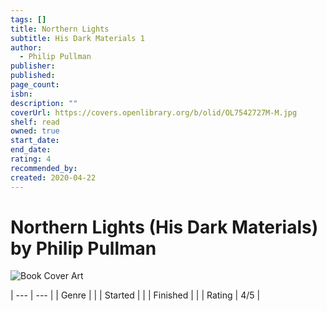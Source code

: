 ```yaml
---
tags: []
title: Northern Lights
subtitle: His Dark Materials 1
author:
  - Philip Pullman
publisher: 
published: 
page_count: 
isbn: 
description: ""
coverUrl: https://covers.openlibrary.org/b/olid/OL7542727M-M.jpg
shelf: read
owned: true
start_date: 
end_date: 
rating: 4
recommended_by: 
created: 2020-04-22
---
```


# Northern Lights (His Dark Materials) by Philip Pullman

![Book Cover Art](https://covers.openlibrary.org/b/olid/OL7542727M-M.jpg)


| --- | --- |
| Genre |  |
| Started |  |
| Finished |  |
| Rating | 4/5 |

